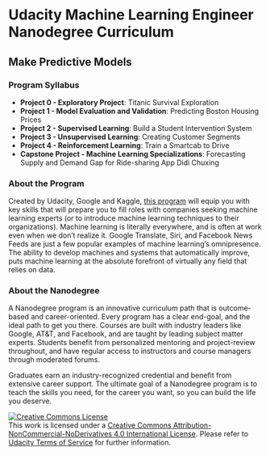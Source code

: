 # Udacity Machine Learning Engineer Nanodegree Curriculum
## Make Predictive Models


### Program Syllabus

- **Project 0 - Exploratory Project**: Titanic Survival Exploration
- **Project 1 - Model Evaluation and Validation**: Predicting Boston Housing Prices
- **Project 2 - Supervised Learning**: Build a Student Intervention System
- **Project 3 - Unsupervised Learning**: Creating Customer Segments
- **Project 4 - Reinforcement Learning**: Train a Smartcab to Drive
- **Capstone Project - Machine Learning Specializations**: Forecasting Supply and Demand Gap for Ride-sharing App Didi Chuxing


### About the Program

Created by Udacity, Google and Kaggle, [this program](https://www.udacity.com/course/machine-learning-engineer-nanodegree-by-google--nd009) will equip you with key skills that will prepare you to fill roles with companies seeking machine learning experts (or to introduce machine learning techniques to their organizations). Machine learning is literally everywhere, and is often at work even when we don’t realize it. Google Translate, Siri, and Facebook News Feeds are just a few popular examples of machine learning’s omnipresence. The ability to develop machines and systems that automatically improve, puts machine learning at the absolute forefront of virtually any field that relies on data.


### About the Nanodegree

A Nanodegree program is an innovative curriculum path that is outcome-based and career-oriented. Every program has a clear end-goal, and the ideal path to get you there. Courses are built with industry leaders like Google, AT&T, and Facebook, and are taught by leading subject matter experts. Students benefit from personalized mentoring and project-review throughout, and have regular access to instructors and course managers through moderated forums.

Graduates earn an industry-recognized credential and benefit from extensive career support. The ultimate goal of a Nanodegree program is to teach the skills you need, for the career you want, so you can build the life you deserve.




<a rel="license" href="http://creativecommons.org/licenses/by-nc-nd/4.0/"><img alt="Creative Commons License" style="border-width:0" src="https://i.creativecommons.org/l/by-nc-nd/4.0/88x31.png" /></a><br />This work is licensed under a <a rel="license" href="http://creativecommons.org/licenses/by-nc-nd/4.0/">Creative Commons Attribution-NonCommercial-NoDerivatives 4.0 International License</a>. Please refer to [Udacity Terms of Service](https://www.udacity.com/legal) for further information.

